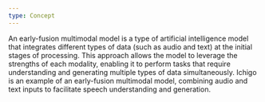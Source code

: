 ```yaml
---
type: Concept
---
```


An early-fusion multimodal model is a type of artificial intelligence model that integrates different types of data (such as audio and text) at the initial stages of processing. This approach allows the model to leverage the strengths of each modality, enabling it to perform tasks that require understanding and generating multiple types of data simultaneously. Ichigo is an example of an early-fusion multimodal model, combining audio and text inputs to facilitate speech understanding and generation.